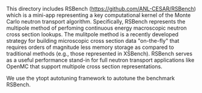 This directory includes RSBench (https://github.com/ANL-CESAR/RSBench) which is a mini-app representing a key computational kernel of the Monte Carlo neutron transport algorithm. 
Specifically, RSBench represents the multipole method of perfoming continuous energy macroscopic neutron cross section lookups. 
The mulitpole method is a recently developed strategy for building microscopic cross section data "on-the-fly" that requires orders of magnitude 
less memory storage as compared to traditional methods (e.g., those represented in XSBench). 
RSBench serves as a useful performance stand-in for full neutron transport applications like OpenMC that support multipole cross section representations.

We use the ytopt autotuning framework to autotune the benchmark RSBench.
